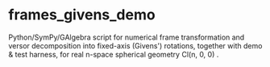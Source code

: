 # frames_givens_demo
Python/SymPy/GAlgebra script for numerical frame  transformation and versor decomposition into fixed-axis (Givens') rotations,  together with demo &amp; test harness, for real  n-space spherical geometry   Cl(n, 0, 0) . 
